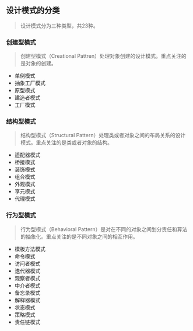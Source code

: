 ## 设计模式的分类

> 设计模式分为三种类型，共23种。

### 创建型模式

> 创建型模式（Creational Pattren）处理对象创建的设计模式。重点关注的是对象的创建。

- 单例模式
- 抽象工厂模式
- 原型模式
- 建造者模式
- 工厂模式

### 结构型模式

> 结构型模式（Structural Pattern）处理类或者对象之间的布局关系的设计模式。重点关注的是类或者对象的结构。

- 适配器模式
- 桥接模式
- 装饰模式
- 组合模式
- 外观模式
- 享元模式
- 代理模式

### 行为型模式

> 行为型模式（Behavioral Pattern）是对在不同的对象之间划分责任和算法的抽象化。重点关注的是不同对象之间的相互作用。

- 模板方法模式
- 命令模式
- 访问者模式
- 迭代器模式
- 观察者模式
- 中介者模式
- 备忘录模式
- 解释器模式
- 状态模式
- 策略模式
- 责任链模式
